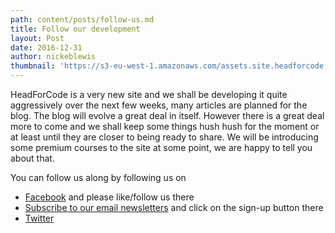 ```yaml
---
path: content/posts/follow-us.md
title: Follow our development
layout: Post
date: 2016-12-31
author: nickeblewis
thumbnail: 'https://s3-eu-west-1.amazonaws.com/assets.site.headforcode.com/icons/js.png'
---
```


HeadForCode is a very new site and we shall be developing it quite aggressively over the next few weeks, many articles are planned for the blog. The blog will evolve a great deal in itself. However there is a great deal more to come and we shall keep some things hush hush for the moment or at least until they are closer to being ready to share. We will be introducing some premium courses to the site at some point, we are happy to tell you about that.

You can follow us along by following us on

- [Facebook](http://facebook.com/headforcode) and please like/follow us there
- [Subscribe to our email newsletters](http://facebook.com/headforcode) and click on the sign-up button there
- [Twitter](http://twitter.com/headforcode)